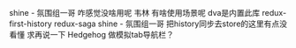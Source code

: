 shine - 氛围组一哥
咋感觉没啥用呢 
韦林
有啥使用场景呢 
dva是内置此库
redux-first-history
redux-saga
shine - 氛围组一哥
把history同步去store的这里有点没看懂 求再说一下 
Hedgehog
做模拟tab导航栏？ 